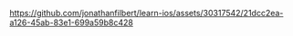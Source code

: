 

https://github.com/jonathanfilbert/learn-ios/assets/30317542/21dcc2ea-a126-45ab-83e1-699a59b8c428
